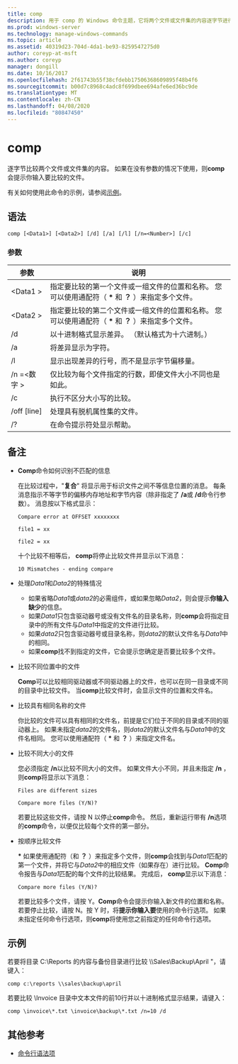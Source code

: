```yaml
---
title: comp
description: 用于 comp 的 Windows 命令主题，它将两个文件或文件集的内容逐字节进行比较。
ms.prod: windows-server
ms.technology: manage-windows-commands
ms.topic: article
ms.assetid: 40319d23-704d-4da1-be93-8259547275d0
author: coreyp-at-msft
ms.author: coreyp
manager: dongill
ms.date: 10/16/2017
ms.openlocfilehash: 2f61743b55f38cfdebb17506368609895f48b4f6
ms.sourcegitcommit: b00d7c8968c4adc8f699dbee694afe6ed36bc9de
ms.translationtype: MT
ms.contentlocale: zh-CN
ms.lasthandoff: 04/08/2020
ms.locfileid: "80847450"
---
```

# <a name="comp"></a>comp

逐字节比较两个文件或文件集的内容。 如果在没有参数的情况下使用，则**comp**会提示你输入要比较的文件。

有关如何使用此命令的示例，请参阅[示例](#BKMK_examples)。

## <a name="syntax"></a>语法

```
comp [<Data1>] [<Data2>] [/d] [/a] [/l] [/n=<Number>] [/c]
```

### <a name="parameters"></a>参数

|参数|说明|
|---------|-----------|
|\<Data1 >|指定要比较的第一个文件或一组文件的位置和名称。 您可以使用通配符（ **&#42;** 和 **？** ）来指定多个文件。|
|\<Data2 >|指定要比较的第二个文件或一组文件的位置和名称。 您可以使用通配符（ **&#42;** 和 **？** ）来指定多个文件。|
|/d|以十进制格式显示差异。 （默认格式为十六进制。）|
|/a|将差异显示为字符。|
|/l|显示出现差异的行号，而不是显示字节偏移量。|
|/n =\<数字 >|仅比较为每个文件指定的行数，即使文件大小不同也是如此。|
|/c|执行不区分大小写的比较。|
|/off [line]|处理具有脱机属性集的文件。|
|/?|在命令提示符处显示帮助。|

## <a name="remarks"></a>备注

-   **Comp**命令如何识别不匹配的信息

    在比较过程中，"**复合**" 将显示用于标识文件之间不等信息位置的消息。 每条消息指示不等字节的偏移内存地址和字节内容（除非指定了 **/a**或 **/d**命令行参数）。 消息按以下格式显示：

    `Compare error at OFFSET xxxxxxxx`

    `file1 = xx`

    `file2 = xx`

    十个比较不相等后， **comp**将停止比较文件并显示以下消息：

    `10 Mismatches - ending compare`
-   处理*Data1*和*Data2*的特殊情况  
    -   如果省略*Data1*或*data2*的必需组件，或如果忽略*Data2*，则会提示**你输入缺少**的信息。
    -   如果*Data1*只包含驱动器号或没有文件名的目录名称，则**comp**会将指定目录中的所有文件与*Data1*中指定的文件进行比较。
    -   如果*data2*只包含驱动器号或目录名称，则*data2*的默认文件名与*Data1*中的相同。
    -   如果**comp**找不到指定的文件，它会提示您确定是否要比较多个文件。
-   比较不同位置中的文件

    **Comp**可以比较相同驱动器或不同驱动器上的文件，也可以在同一目录或不同的目录中比较文件。 当**comp**比较文件时，会显示文件的位置和文件名。
-   比较具有相同名称的文件

    你比较的文件可以具有相同的文件名，前提是它们位于不同的目录或不同的驱动器上。 如果未指定*data2*的文件名，则*data2*的默认文件名与*Data1*中的文件名相同。 您可以使用通配符（ **&#42;** 和 **？** ）来指定文件名。
-   比较不同大小的文件

    您必须指定 **/n**以比较不同大小的文件。 如果文件大小不同，并且未指定 **/n** ，则**comp**将显示以下消息：

    `Files are different sizes`

    `Compare more files (Y/N)?`

    若要比较这些文件，请按 N 以停止**comp**命令。 然后，重新运行带有 **/n**选项的**comp**命令，以便仅比较每个文件的第一部分。
-   按顺序比较文件

    **&#42;** 如果使用通配符（和 **？** ）来指定多个文件，则**comp**会找到与*Data1*匹配的第一个文件，并将它与*Data2*中的相应文件（如果存在）进行比较。 **Comp**命令报告与*Data1*匹配的每个文件的比较结果。 完成后， **comp**显示以下消息：

    `Compare more files (Y/N)?`

    若要比较多个文件，请按 Y。**Comp**命令会提示你输入新文件的位置和名称。 若要停止比较，请按 N。按 Y 时，将**提示你输入要**使用的命令行选项。 如果未指定任何命令行选项，则**comp**将使用您之前指定的任何命令行选项。

## <a name="examples"></a><a name=BKMK_examples></a>示例

若要将目录 C:\Reports 的内容与备份目录进行比较 \\\\Sales\Backup\April "，请键入：
```
comp c:\reports \\sales\backup\april
```
若要比较 \Invoice 目录中文本文件的前10行并以十进制格式显示结果，请键入：
```
comp \invoice\*.txt \invoice\backup\*.txt /n=10 /d
```

## <a name="additional-references"></a>其他参考

- [命令行语法项](command-line-syntax-key.md)